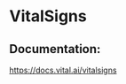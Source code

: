 # VitalSigns

## Documentation:
<a href="https://docs.vital.ai/vitalsigns" target="_blank">https://docs.vital.ai/vitalsigns</a>

